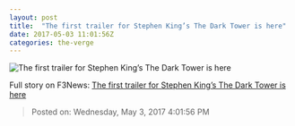 ```yaml
---
layout: post
title:  "The first trailer for Stephen King’s The Dark Tower is here"
date: 2017-05-03 11:01:56Z
categories: the-verge
---
```


![The first trailer for Stephen King’s The Dark Tower is here](https://cdn0.vox-cdn.com/thumbor/X6TIo912XZ-jyphX4OZnh8EIK7o=/0x0:1049x590/1600x900/cdn0.vox-cdn.com/uploads/chorus_image/image/54596391/Screen_Shot_2017_05_03_at_6.51.37_AM.0.png)




Full story on F3News: [The first trailer for Stephen King’s The Dark Tower is here](http://www.f3nws.com/n/aXjfSJ)

> Posted on: Wednesday, May 3, 2017 4:01:56 PM
